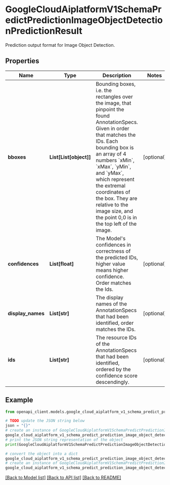 # GoogleCloudAiplatformV1SchemaPredictPredictionImageObjectDetectionPredictionResult

Prediction output format for Image Object Detection.

## Properties

Name | Type | Description | Notes
------------ | ------------- | ------------- | -------------
**bboxes** | **List[List[object]]** | Bounding boxes, i.e. the rectangles over the image, that pinpoint the found AnnotationSpecs. Given in order that matches the IDs. Each bounding box is an array of 4 numbers &#x60;xMin&#x60;, &#x60;xMax&#x60;, &#x60;yMin&#x60;, and &#x60;yMax&#x60;, which represent the extremal coordinates of the box. They are relative to the image size, and the point 0,0 is in the top left of the image. | [optional] 
**confidences** | **List[float]** | The Model&#39;s confidences in correctness of the predicted IDs, higher value means higher confidence. Order matches the Ids. | [optional] 
**display_names** | **List[str]** | The display names of the AnnotationSpecs that had been identified, order matches the IDs. | [optional] 
**ids** | **List[str]** | The resource IDs of the AnnotationSpecs that had been identified, ordered by the confidence score descendingly. | [optional] 

## Example

```python
from openapi_client.models.google_cloud_aiplatform_v1_schema_predict_prediction_image_object_detection_prediction_result import GoogleCloudAiplatformV1SchemaPredictPredictionImageObjectDetectionPredictionResult

# TODO update the JSON string below
json = "{}"
# create an instance of GoogleCloudAiplatformV1SchemaPredictPredictionImageObjectDetectionPredictionResult from a JSON string
google_cloud_aiplatform_v1_schema_predict_prediction_image_object_detection_prediction_result_instance = GoogleCloudAiplatformV1SchemaPredictPredictionImageObjectDetectionPredictionResult.from_json(json)
# print the JSON string representation of the object
print(GoogleCloudAiplatformV1SchemaPredictPredictionImageObjectDetectionPredictionResult.to_json())

# convert the object into a dict
google_cloud_aiplatform_v1_schema_predict_prediction_image_object_detection_prediction_result_dict = google_cloud_aiplatform_v1_schema_predict_prediction_image_object_detection_prediction_result_instance.to_dict()
# create an instance of GoogleCloudAiplatformV1SchemaPredictPredictionImageObjectDetectionPredictionResult from a dict
google_cloud_aiplatform_v1_schema_predict_prediction_image_object_detection_prediction_result_from_dict = GoogleCloudAiplatformV1SchemaPredictPredictionImageObjectDetectionPredictionResult.from_dict(google_cloud_aiplatform_v1_schema_predict_prediction_image_object_detection_prediction_result_dict)
```
[[Back to Model list]](../README.md#documentation-for-models) [[Back to API list]](../README.md#documentation-for-api-endpoints) [[Back to README]](../README.md)


